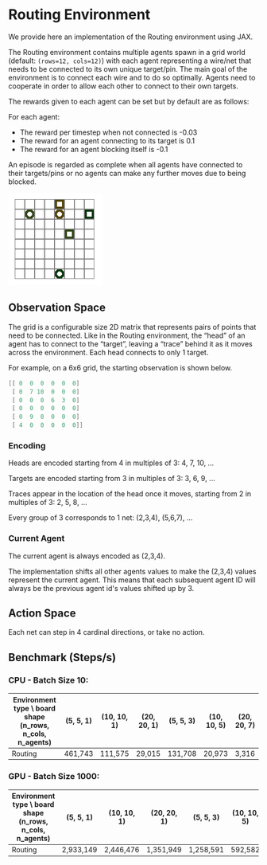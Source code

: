 # Routing Environment

We provide here an implementation of the Routing environment using JAX.

The Routing environment contains multiple agents spawn in a grid world (default: `(rows=12, cols=12)`) with each agent representing a wire/net that needs to
be connected to its own unique target/pin. The main goal of the environment is to connect each wire and to do so optimally.
Agents need to cooperate in order to allow each other to connect to their own targets.

The rewards given to each agent can be set but by default are as follows:

For each agent:
- The reward per timestep when not connected is -0.03
- The reward for an agent connecting to its target is 0.1
- The reward for an agent blocking itself is -0.1

An episode is regarded as complete when all agents have connected to their targets/pins
or no agents can make any further moves due to being blocked.

![Routing Example](../../docs/img/routing_rollout.gif)

## Observation Space

The grid is a configurable size 2D matrix that represents pairs of points that need to be connected. Like in the Routing environment, the “head” of an agent has to connect to the “target”, leaving a “trace” behind it as it moves across the environment. Each head connects to only 1 target.

For example, on a 6x6 grid, the starting observation is shown below.

```java
[[ 0  0  0  0  0  0]
 [ 0  7 10  0  0  0]
 [ 0  0  0  6  3  0]
 [ 0  0  0  0  0  0]
 [ 0  9  0  0  0  0]
 [ 4  0  0  0  0  0]]
```


### Encoding

Heads are encoded starting from 4 in multiples of 3: 4, 7, 10, …

Targets are encoded starting from 3 in multiples of 3: 3, 6, 9, …

Traces appear in the location of the head once it moves, starting from 2 in multiples of 3: 2, 5, 8, …

Every group of 3 corresponds to 1 net: (2,3,4), (5,6,7), …

### Current Agent

The current agent is always encoded as (2,3,4).

The implementation shifts all other agents values to make the (2,3,4) values represent the current agent. This means that each subsequent agent ID will always be the previous agent id's values shifted up by 3.

## Action Space

Each net can step in 4 cardinal directions, or take no action.



## Benchmark (Steps/s)

### CPU - Batch Size 10:
| Environment type \ board shape (n_rows, n_cols, n_agents) | (5, 5, 1) | (10, 10, 1) | (20, 20, 1) | (5, 5, 3) | (10, 10, 5) | (20, 20, 7) |
|-----------------------------------------------------------|-----------|-------------|-------------|-----------|-------------|-------------|
| Routing                                        | 461,743    | 111,575      | 29,015       | 131,708    | 20,973       | 3,316        |

### GPU - Batch Size 1000:
| Environment type \ board shape (n_rows, n_cols, n_agents) | (5, 5, 1) | (10, 10, 1) | (20, 20, 1) | (5, 5, 3) | (10, 10, 5) | (20, 20, 7) |
|-----------------------------------------------------------|-----------|-------------|-------------|-----------|-------------|-------------|
| Routing                                        | 2,933,149   | 2,446,476     | 1,351,949     | 1,258,591   | 592,582      | 222,688      |
